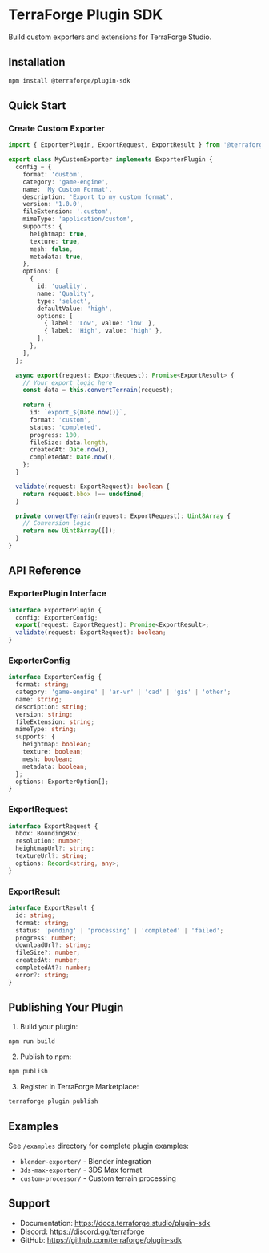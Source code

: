 # TerraForge Plugin SDK

Build custom exporters and extensions for TerraForge Studio.

## Installation

```bash
npm install @terraforge/plugin-sdk
```

## Quick Start

### Create Custom Exporter

```typescript
import { ExporterPlugin, ExportRequest, ExportResult } from '@terraforge/plugin-sdk';

export class MyCustomExporter implements ExporterPlugin {
  config = {
    format: 'custom',
    category: 'game-engine',
    name: 'My Custom Format',
    description: 'Export to my custom format',
    version: '1.0.0',
    fileExtension: '.custom',
    mimeType: 'application/custom',
    supports: {
      heightmap: true,
      texture: true,
      mesh: false,
      metadata: true,
    },
    options: [
      {
        id: 'quality',
        name: 'Quality',
        type: 'select',
        defaultValue: 'high',
        options: [
          { label: 'Low', value: 'low' },
          { label: 'High', value: 'high' },
        ],
      },
    ],
  };

  async export(request: ExportRequest): Promise<ExportResult> {
    // Your export logic here
    const data = this.convertTerrain(request);
    
    return {
      id: `export_${Date.now()}`,
      format: 'custom',
      status: 'completed',
      progress: 100,
      fileSize: data.length,
      createdAt: Date.now(),
      completedAt: Date.now(),
    };
  }

  validate(request: ExportRequest): boolean {
    return request.bbox !== undefined;
  }

  private convertTerrain(request: ExportRequest): Uint8Array {
    // Conversion logic
    return new Uint8Array([]);
  }
}
```

## API Reference

### ExporterPlugin Interface

```typescript
interface ExporterPlugin {
  config: ExporterConfig;
  export(request: ExportRequest): Promise<ExportResult>;
  validate(request: ExportRequest): boolean;
}
```

### ExporterConfig

```typescript
interface ExporterConfig {
  format: string;
  category: 'game-engine' | 'ar-vr' | 'cad' | 'gis' | 'other';
  name: string;
  description: string;
  version: string;
  fileExtension: string;
  mimeType: string;
  supports: {
    heightmap: boolean;
    texture: boolean;
    mesh: boolean;
    metadata: boolean;
  };
  options: ExporterOption[];
}
```

### ExportRequest

```typescript
interface ExportRequest {
  bbox: BoundingBox;
  resolution: number;
  heightmapUrl?: string;
  textureUrl?: string;
  options: Record<string, any>;
}
```

### ExportResult

```typescript
interface ExportResult {
  id: string;
  format: string;
  status: 'pending' | 'processing' | 'completed' | 'failed';
  progress: number;
  downloadUrl?: string;
  fileSize?: number;
  createdAt: number;
  completedAt?: number;
  error?: string;
}
```

## Publishing Your Plugin

1. Build your plugin:
```bash
npm run build
```

2. Publish to npm:
```bash
npm publish
```

3. Register in TerraForge Marketplace:
```bash
terraforge plugin publish
```

## Examples

See `/examples` directory for complete plugin examples:
- `blender-exporter/` - Blender integration
- `3ds-max-exporter/` - 3DS Max format
- `custom-processor/` - Custom terrain processing

## Support

- Documentation: https://docs.terraforge.studio/plugin-sdk
- Discord: https://discord.gg/terraforge
- GitHub: https://github.com/terraforge/plugin-sdk
